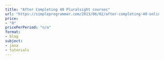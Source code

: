 ```yaml
---
title: "After Completing 40 Pluralsight courses"
url: "https://simpleprogrammer.com/2013/06/02/after-completing-40-online-training-courses-for-pluralsight-what-have-i-learned"
price: 
- "0"
pricePerPeriod: "n/a"
format: 
- blog
subject: 
- java
- tutorials
---
```

